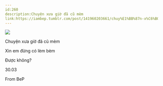 ```yaml
---
id:260
description:Chuyện xưa giờ đã cũ mèm
link:https://iambep.tumblr.com/post/141960203661/chuy%E1%BB%87n-x%C6%B0a-gi%E1%BB%9D-%C4%91%C3%A3-c%C5%A9-m%C3%A8m-xin-em-%C4%91%E1%BB%ABng-c%C3%B3-l%C3%A8m-b%C3%A8m
---
```


![](https://64.media.tumblr.com/9d0b5fc2fce03668dd99cafc57f55f16/tumblr_o4v0dxVCaX1u3a9rjo1_1280.png)

Chuyện xưa giờ đã cũ mèm

Xin em đừng có lèm bèm

Được không?

30.03

From BeP